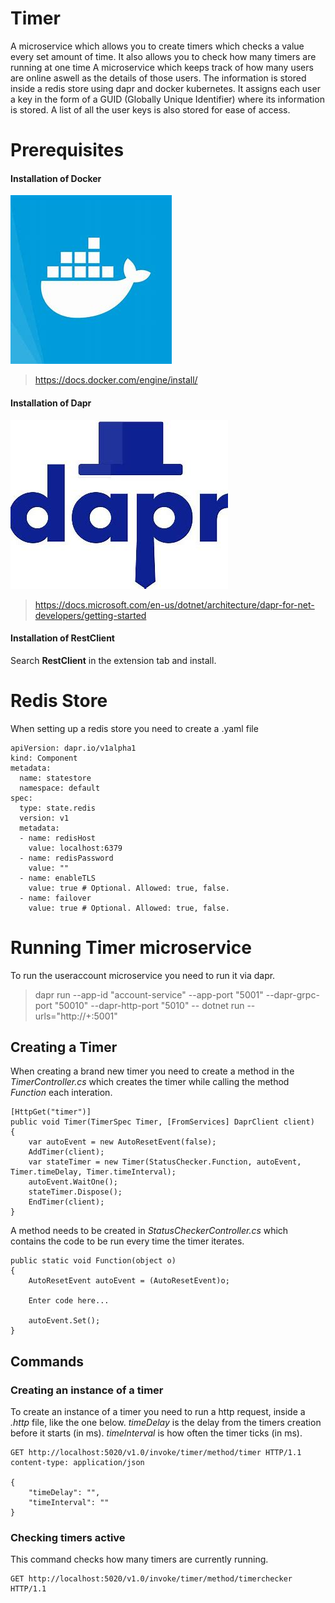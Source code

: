# Timer
A microservice which allows you to create timers which checks a value every set amount of time. It also allows you to check how many timers are running at one time
A microservice which keeps track of how many users are online aswell as the details of those users. The information is stored inside a redis store using dapr and docker kubernetes. It assigns each user a key in the form of a GUID (Globally Unique Identifier) where its information is stored. A list of all the user keys is also stored for ease of access.

# Prerequisites
#### Installation of Docker 
![Docker](https://github.com/AlexanderAzzopardi/UnitConvertor/blob/main/Saved%20Pictures/DockerLogo.jfif)
> <https://docs.docker.com/engine/install/>

#### Installation of Dapr 
![Dapr](https://github.com/AlexanderAzzopardi/UnitConvertor/blob/main/Saved%20Pictures/DaprLogo.jfif)
> <https://docs.microsoft.com/en-us/dotnet/architecture/dapr-for-net-developers/getting-started>

#### Installation of RestClient
Search **RestClient** in the extension tab and install. 

# Redis Store
When setting up a redis store you need to create a .yaml file 

    apiVersion: dapr.io/v1alpha1
    kind: Component
    metadata:
      name: statestore
      namespace: default
    spec:
      type: state.redis
      version: v1
      metadata:
      - name: redisHost
        value: localhost:6379
      - name: redisPassword
        value: ""
      - name: enableTLS
        value: true # Optional. Allowed: true, false.
      - name: failover
        value: true # Optional. Allowed: true, false.

# Running Timer microservice
To run the useraccount microservice you need to run it via dapr.

> dapr run --app-id "account-service" --app-port "5001" --dapr-grpc-port "50010" --dapr-http-port "5010" -- dotnet run --urls="http://+:5001"

## Creating a Timer
When creating a brand new timer you need to create a method in the *TimerController.cs* which creates the timer while calling the method *Function* each interation.

    [HttpGet("timer")]
    public void Timer(TimerSpec Timer, [FromServices] DaprClient client)
    {
        var autoEvent = new AutoResetEvent(false);
        AddTimer(client);
        var stateTimer = new Timer(StatusChecker.Function, autoEvent, Timer.timeDelay, Timer.timeInterval);
        autoEvent.WaitOne();
        stateTimer.Dispose();
        EndTimer(client);
    }
    
A method needs to be created in *StatusCheckerController.cs* which contains the code to be run every time the timer iterates.

    public static void Function(object o)
    {   
        AutoResetEvent autoEvent = (AutoResetEvent)o;
        
        Enter code here...

        autoEvent.Set();
    }
    
## Commands
### Creating an instance of a timer
To create an instance of a timer you need to run a http request, inside a *.http* file, like the one below. *timeDelay* is the delay from the timers creation before it starts (in ms). *timeInterval* is how often the timer ticks (in ms).
    
    GET http://localhost:5020/v1.0/invoke/timer/method/timer HTTP/1.1
    content-type: application/json

    {
        "timeDelay": "",
        "timeInterval": ""
    }

### Checking timers active
This command checks how many timers are currently running.
    
    GET http://localhost:5020/v1.0/invoke/timer/method/timerchecker HTTP/1.1
    
    
    
